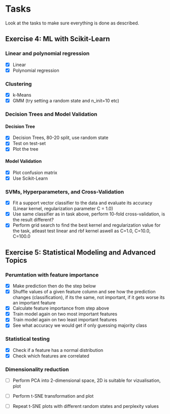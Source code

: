 # Tasks
Look at the tasks to make sure everything is done as described.

## Exercise 4: ML with Scikit-Learn

### Linear and polynomial regression
- [x] Linear
- [x] Polynomial regression

### Clustering
- [x] k-Means
- [x] GMM (try setting a random state and n_init=10 etc)

### Decision Trees and Model Validation
#### Decision Tree
- [x] Decision Trees, 80-20 split, use random state
- [x] Test on test-set
- [x] Plot the tree
#### Model Validation
- [x] Plot confusion matrix
- [x] Use Scikit-Learn

### SVMs, Hyperparameters, and Cross-Validation
- [x] Fit a support vector classifier to the data and evaluate its accuracy (Linear kernel, regularization parameter C = 1.0)
- [x] Use same classifier as in task above, perform 10-fold cross-validation, is the result different?
- [x] Perform grid search to find the best kernel and regularization value for the task, atleast test linear and rbf kernel aswell as C=1.0, C=10.0, C=100.0

## Exercise 5: Statistical Modeling and Advanced Topics

### Perumtation with feature importance
- [x] Make prediction then do the step below
- [x] Shuffle values of a given feature column and see how the prediction changes (classification), if its the same, not important, if it gets worse its an important feature
- [x] Calculate feature importance from step above
- [x] Train model again on two most important features
- [x] Train model again on two least important features
- [x] See what accuracy we would get if only guessing majority class

### Statistical testing
- [x] Check if a feature has a normal distribution
- [x] Check which features are correlated

### Dimensionality reduction
- [ ] Perform PCA into 2-dimensional space, 2D is suitable for vizualisation, plot
- [ ] Perform t-SNE transformation and plot
- [ ] Repeat t-SNE plots with different random states and perplexity values


